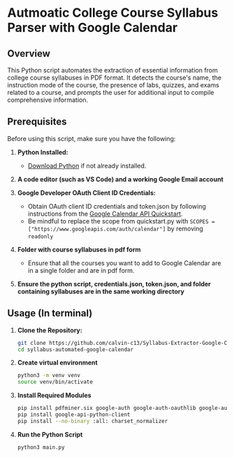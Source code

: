 # Autmoatic College Course Syllabus Parser with Google Calendar

## Overview

This Python script automates the extraction of essential information from college course syllabuses in PDF format. It detects the course's name, the instruction mode of the course, the presence of labs, quizzes, and exams related to a course, and prompts the user for additional input to compile comprehensive information.

## Prerequisites

Before using this script, make sure you have the following:

1. **Python Installed:**
   - [Download Python](https://www.python.org/downloads/) if not already installed.

2. **A code editor (such as VS Code) and a working Google Email account**

3. **Google Developer OAuth Client ID Credentials:**
   - Obtain OAuth client ID credentials and token.json by following instructions from the [Google Calendar API Quickstart](https://developers.google.com/calendar/api/quickstart/python).
   - Be mindful to replace the scope from quickstart.py with `SCOPES = ["https://www.googleapis.com/auth/calendar"]` by removing `readonly`

4. **Folder with course syllabuses in pdf form**
   - Ensure that all the courses you want to add to Google Calendar are in a single folder and are in pdf form.

5. **Ensure the python script, credentials.json, token.json, and folder containing syllabuses are in the same working directory**
   
## Usage (In terminal)

1. **Clone the Repository:**
   ```bash
   git clone https://github.com/calvin-c13/Syllabus-Extractor-Google-Calendar-API.git
   cd syllabus-automated-google-calendar
2. **Create virtual environment**
   ```bash
   python3 -m venv venv
   source venv/bin/activate

3. **Install Required Modules**
   ```bash
   pip install pdfminer.six google-auth google-auth-oauthlib google-auth-httplib2
   pip install google-api-python-client
   pip install --no-binary :all: charset_normalizer
4. **Run the Python Script**
   ```bash
   python3 main.py
